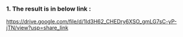 
### 1. The result is in below link : 
https://drive.google.com/file/d/1Id3H62_CHEDry6XSO_gmLG7sC-yP-jTN/view?usp=share_link
